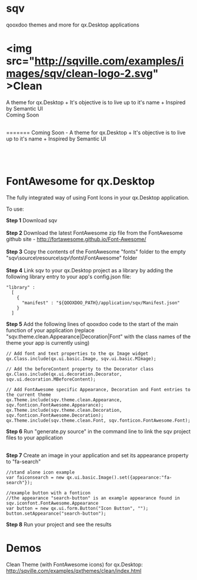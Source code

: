 # sqv
qooxdoo themes and more for qx.Desktop applications

<img src="http://sqville.com/examples/images/sqv/clean-logo-2.svg" \>Clean
===========
A theme for qx.Desktop + It's objective is to live up to it's name + Inspired by Semantic UI
<br>
Coming Soon
<br><br>

=======
Coming Soon - A theme for qx.Desktop + It's objective is to live up to it's name + Inspired by Semantic UI
<br><br><br><br>


FontAwesome for qx.Desktop
==========================
The fully integrated way of using Font Icons in your qx.Desktop application.

To use:

<b>Step 1</b> Download sqv<br><br>
<b>Step 2</b> Download the latest FontAwesome zip file from the FontAwesome github site - http://fortawesome.github.io/Font-Awesome/ <br><br>
<b>Step 3</b> Copy the contents of the FontAwesome "fonts" folder to the empty "sqv\source\resource\sqv\fonts\FontAwesome" folder <br><br>
<b>Step 4</b> Link sqv to your qx.Desktop project as a library by adding the following library entry to your app's config.json file:

	"library" :
      [
        {
          "manifest" : "${QOOXDOO_PATH}/application/sqv/Manifest.json"
        }
      ]

<b>Step 5</b> Add the following lines of qooxdoo code to the start of the main function of your application (replace "sqv.theme.clean.Appearance|Decoration|Font" with the class names of the theme your app is currently using)

	// Add font and text properties to the qx Image widget
	qx.Class.include(qx.ui.basic.Image, sqv.ui.basic.MImage);
	  
	// Add the beforeContent property to the Decorator class
	qx.Class.include(qx.ui.decoration.Decorator, sqv.ui.decoration.MBeforeContent);
	 
	// Add FontAwesome specific Appearance, Decoration and Font entries to the current theme 
	qx.Theme.include(sqv.theme.clean.Appearance, sqv.fonticon.FontAwesome.Appearance);
	qx.Theme.include(sqv.theme.clean.Decoration, sqv.fonticon.FontAwesome.Decoration);
	qx.Theme.include(sqv.theme.clean.Font, sqv.fonticon.FontAwesome.Font);

<b>Step 6</b> Run "generate.py source" in the command line to link the sqv project files to your application <br><br>

<b>Step 7</b> Create an image in your application and set its appearance property to "fa-search"

	//stand alone icon example
    var faiconsearch = new qx.ui.basic.Image().set({appearance:"fa-search"});
    
    //example button with a fonticon
    //the appearance "search-button" is an example appearance found in sqv.iconfont.FontAwesome.Appearance
    var button = new qx.ui.form.Button("Icon Button", "");
    button.setAppearance("search-button");
    
<b>Step 8</b> Run your project and see the results


Demos
===========
Clean Theme (with FontAwesome icons) for qx.Desktop: http://sqville.com/examples/qxthemes/clean/index.html
